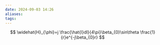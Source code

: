 ```yaml
---
date: 2024-09-03 14:26
aliases: 
tags: 
---
```

$$
\widehat{H}_{\phi}=j \frac{\hat{I}dl}{4\pi}\beta_{0}\sin\theta \frac{1}{r}e^{-j\beta_{0}r}
$$
